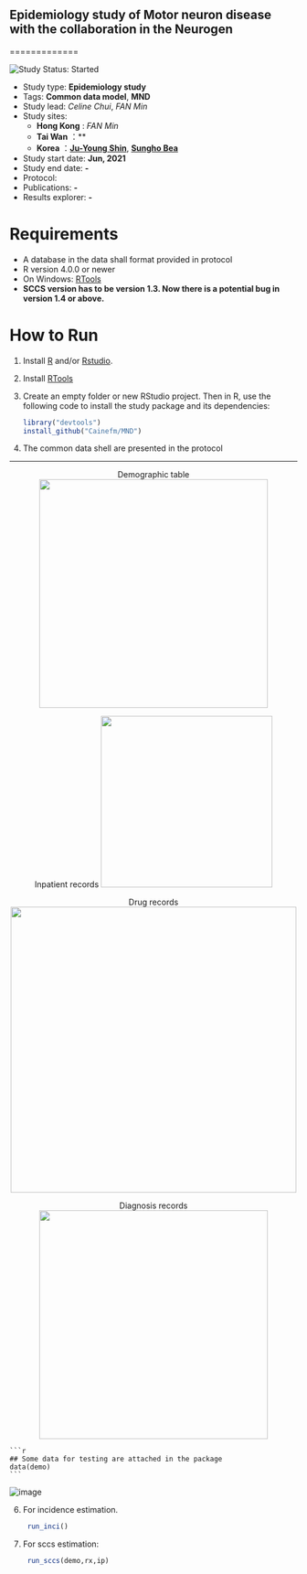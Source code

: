 ## Epidemiology study of Motor neuron disease with the collaboration in the Neurogen

=============

<img src="https://img.shields.io/badge/Project-Preparing-red.svg" alt="Study Status: Started">

- Study type: **Epidemiology study**
- Tags: **Common data model**, **MND**
- Study lead: *Celine Chui*, *FAN Min*
- Study sites:
  - **Hong Kong** : *FAN Min*
  - **Tai Wan** ：**
  - **Korea** ：**[Ju-Young Shin](https://skb.skku.edu/eng_pharm/intro/faculty_pharmacy.do?mode=view&perId=LZStrIYVgqgzg6gKgdgTwMYFMCyBFAmkgnMAZQCk4AOAaQwF4qg%20&)**, **[Sungho Bea]()**
- Study start date: **Jun, 2021**
- Study end date: **-**
- Protocol:
- Publications: **-**
- Results explorer: **-**

# Requirements
- A database in the data shall format provided in protocol
- R version 4.0.0 or newer
- On Windows: [RTools](http://cran.r-project.org/bin/windows/Rtools/)
- **SCCS version has to be version 1.3. Now there is a potential bug in version 1.4 or above.**

# How to Run
1. Install [R](https://www.r-project.org/) and/or [Rstudio](https://www.rstudio.com/products/rstudio/download/).

2. Install [RTools](https://cran.r-project.org/bin/windows/Rtools/rtools40.html)

3. Create an empty folder or new RStudio project. Then in R, use the following code to install the study package and its dependencies:

    ```r
    library("devtools")
    install_github("Cainefm/MND")
    ```

4. The common data shell are presented in the protocol

****
<p align="center">
  Demographic table
  <img width="400" src="https://user-images.githubusercontent.com/20833144/147062700-bfa24423-680f-40da-a9f3-a58b5be34663.png">
</p>
<p align="center">
  Inpatient records
 <img width="300" src="https://user-images.githubusercontent.com/20833144/147062780-5cca43e7-7fa3-4c17-b534-6ba84e089fbf.png">
</p>
<p align="center">
 Drug records
 <img width="500" src="https://user-images.githubusercontent.com/20833144/147062866-eeccd191-d07c-41c0-baca-9f8b397e9331.png">
</p>
<p align="center">
   Diagnosis records
   <img width="400" src="https://user-images.githubusercontent.com/20833144/147062935-b6d7ab55-aee7-455e-bdf0-b9da26444542.png">
</p>

    ```r
    ## Some data for testing are attached in the package
    data(demo)
    ```
![image](https://user-images.githubusercontent.com/20833144/147063331-ce859a07-d71e-4c7e-9be4-4797d81764fa.png)

6. For incidence estimation.

    ```r
     run_inci()
    ```

5. For sccs estimation:
    ```r
     run_sccs(demo,rx,ip)
    ```

